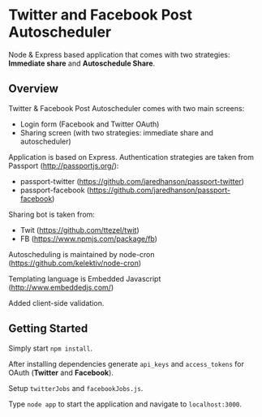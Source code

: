 # Twitter and Facebook Post Autoscheduler

Node & Express based application that comes with two strategies: **Immediate share** and **Autoschedule Share**.

## Overview

Twitter & Facebook Post Autoscheduler comes with two main screens:

* Login form (Facebook and Twitter OAuth)
* Sharing screen (with two strategies: immediate share and autoscheduler)

Application is based on Express. Authentication strategies are taken from Passport (http://passportjs.org/):

* passport-twitter (https://github.com/jaredhanson/passport-twitter)
* passport-facebook (https://github.com/jaredhanson/passport-facebook)

Sharing bot is taken from:

* Twit (https://github.com/ttezel/twit)
* FB (https://www.npmjs.com/package/fb)

Autoscheduling is maintained by node-cron (https://github.com/kelektiv/node-cron)

Templating language is Embedded Javascript (http://www.embeddedjs.com/)

Added client-side validation.

## Getting Started

Simply start `npm install`. 

After installing dependencies generate `api_keys` and `access_tokens` for OAuth (**Twitter** and **Facebook**).

Setup `twitterJobs` and `facebookJobs.js`.

Type `node app` to start the application and navigate to `localhost:3000`.
